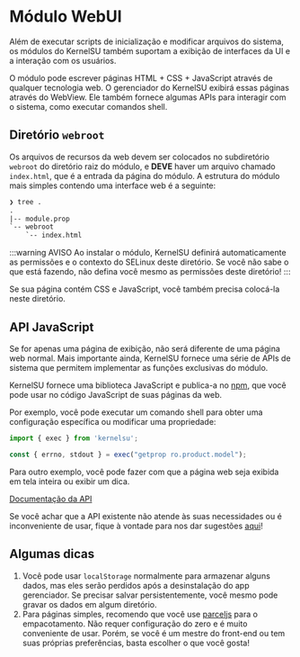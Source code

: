 # Módulo WebUI

Além de executar scripts de inicialização e modificar arquivos do sistema, os módulos do KernelSU também suportam a exibição de interfaces da UI e a interação com os usuários.

O módulo pode escrever páginas HTML + CSS + JavaScript através de qualquer tecnologia web. O gerenciador do KernelSU exibirá essas páginas através do WebView. Ele também fornece algumas APIs para interagir com o sistema, como executar comandos shell.

## Diretório `webroot`

Os arquivos de recursos da web devem ser colocados no subdiretório `webroot` do diretório raiz do módulo, e **DEVE** haver um arquivo chamado `index.html`, que é a entrada da página do módulo. A estrutura do módulo mais simples contendo uma interface web é a seguinte:

```txt
❯ tree .
.
|-- module.prop
`-- webroot
    `-- index.html
```

:::warning AVISO
Ao instalar o módulo, KernelSU definirá automaticamente as permissões e o contexto do SELinux deste diretório. Se você não sabe o que está fazendo, não defina você mesmo as permissões deste diretório!
:::

Se sua página contém CSS e JavaScript, você também precisa colocá-la neste diretório.

## API JavaScript

Se for apenas uma página de exibição, não será diferente de uma página web normal. Mais importante ainda, KernelSU fornece uma série de APIs de sistema que permitem implementar as funções exclusivas do módulo.

KernelSU fornece uma biblioteca JavaScript e publica-a no [npm](https://www.npmjs.com/package/kernelsu), que você pode usar no código JavaScript de suas páginas da web.

Por exemplo, você pode executar um comando shell para obter uma configuração específica ou modificar uma propriedade:

```JavaScript
import { exec } from 'kernelsu';

const { errno, stdout } = exec("getprop ro.product.model");
```

Para outro exemplo, você pode fazer com que a página web seja exibida em tela inteira ou exibir um dica.

[Documentação da API](https://www.npmjs.com/package/kernelsu)

Se você achar que a API existente não atende às suas necessidades ou é inconveniente de usar, fique à vontade para nos dar sugestões [aqui](https://github.com/tiann/KernelSU/issues)!

## Algumas dicas

1. Você pode usar `localStorage` normalmente para armazenar alguns dados, mas eles serão perdidos após a desinstalação do app gerenciador. Se precisar salvar persistentemente, você mesmo pode gravar os dados em algum diretório.
2. Para páginas simples, recomendo que você use [parceljs](https://parceljs.org/) para o empacotamento. Não requer configuração do zero e é muito conveniente de usar. Porém, se você é um mestre do front-end ou tem suas próprias preferências, basta escolher o que você gosta!
